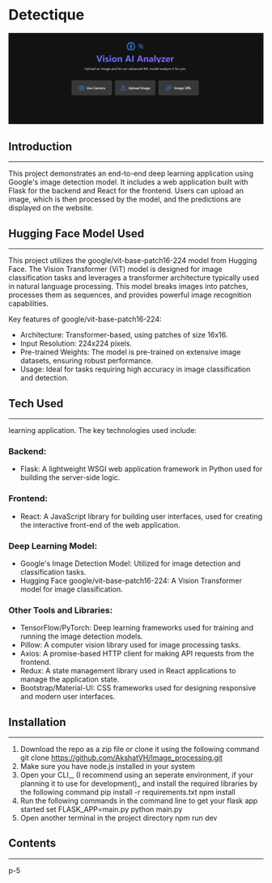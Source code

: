 # Detectique
![Alt text](first_site.png)

## Introduction 

****

This project demonstrates an end-to-end deep learning application using Google's image detection model. It includes a web application built with Flask for the backend and React for the frontend. Users can upload an image, which is then processed by the model, and the predictions are displayed on the website.

## Hugging Face Model Used

****

This project utilizes the google/vit-base-patch16-224 model from Hugging Face. The Vision Transformer (ViT) model is designed for image classification tasks and leverages a transformer architecture typically used in natural language processing. This model breaks images into patches, processes them as sequences, and provides powerful image recognition capabilities.

Key features of google/vit-base-patch16-224:

- Architecture: Transformer-based, using patches of size 16x16.
- Input Resolution: 224x224 pixels.
- Pre-trained Weights: The model is pre-trained on extensive image datasets, ensuring robust performance.
- Usage: Ideal for tasks requiring high accuracy in image classification and detection.

## Tech Used

****

learning application. The key technologies used include:

### Backend:

 * Flask: A lightweight WSGI web application framework in Python used for building the server-side logic.

### Frontend:

 * React: A JavaScript library for building user interfaces, used for creating the interactive front-end of the web application.

### Deep Learning Model:

 * Google's Image Detection Model: Utilized for image detection and classification tasks.
 * Hugging Face google/vit-base-patch16-224: A Vision Transformer model for image classification.

### Other Tools and Libraries:

 * TensorFlow/PyTorch: Deep learning frameworks used for training and running the image detection models.
 * Pillow: A computer vision library used for image processing tasks.
 * Axios: A promise-based HTTP client for making API requests from the frontend.
 * Redux: A state management library used in React applications to manage the application state.
 * Bootstrap/Material-UI: CSS frameworks used for designing responsive and modern user interfaces.

## Installation

****

1. Download the repo as a zip file or clone it using the following command
    git clone https://github.com/AkshatVH/Image_processing.git
2. Make sure you have node.js installed in your system
3. Open your CLI,_ (I recommend using an seperate environment, if your planning it to use for development)_ and install the required libraries by the following command
    pip install -r requirements.txt
    npm install
4. Run the following commands in the command line to get your flask app started
    set FLASK_APP=main.py
    python main.py
5. Open another terminal in the project directory
    npm run dev

## Contents

****

p-5

